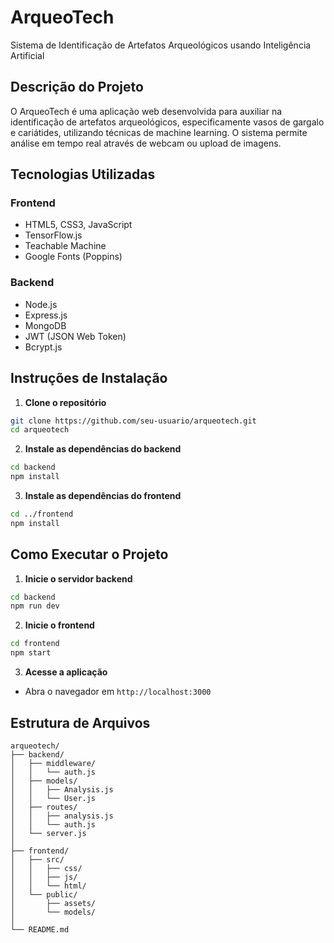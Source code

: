 # ArqueoTech

Sistema de Identificação de Artefatos Arqueológicos usando Inteligência Artificial

## Descrição do Projeto

O ArqueoTech é uma aplicação web desenvolvida para auxiliar na identificação de artefatos arqueológicos, especificamente vasos de gargalo e cariátides, utilizando técnicas de machine learning. O sistema permite análise em tempo real através de webcam ou upload de imagens.

## Tecnologias Utilizadas

### Frontend
- HTML5, CSS3, JavaScript
- TensorFlow.js
- Teachable Machine
- Google Fonts (Poppins)

### Backend
- Node.js
- Express.js
- MongoDB
- JWT (JSON Web Token)
- Bcrypt.js

## Instruções de Instalação

1. **Clone o repositório**
```bash
git clone https://github.com/seu-usuario/arqueotech.git
cd arqueotech
```

2. **Instale as dependências do backend**
```bash
cd backend
npm install
```

3. **Instale as dependências do frontend**
```bash
cd ../frontend
npm install
```

## Como Executar o Projeto

1. **Inicie o servidor backend**
```bash
cd backend
npm run dev
```

2. **Inicie o frontend**
```bash
cd frontend
npm start
```

3. **Acesse a aplicação**
- Abra o navegador em `http://localhost:3000`

## Estrutura de Arquivos

```
arqueotech/
├── backend/
│   ├── middleware/
│   │   └── auth.js
│   ├── models/
│   │   ├── Analysis.js
│   │   └── User.js
│   ├── routes/
│   │   ├── analysis.js
│   │   └── auth.js
│   └── server.js
│
├── frontend/
│   ├── src/
│   │   ├── css/
│   │   ├── js/
│   │   └── html/
│   └── public/
│       ├── assets/
│       └── models/
│
└── README.md
```
